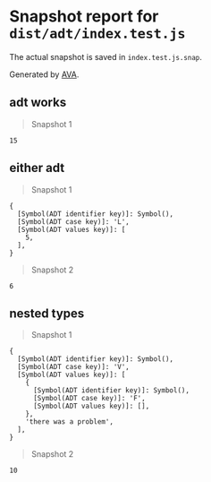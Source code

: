 # Snapshot report for `dist/adt/index.test.js`

The actual snapshot is saved in `index.test.js.snap`.

Generated by [AVA](https://ava.li).

## adt works

> Snapshot 1

    15

## either adt

> Snapshot 1

    {
      [Symbol(ADT identifier key)]: Symbol(),
      [Symbol(ADT case key)]: 'L',
      [Symbol(ADT values key)]: [
        5,
      ],
    }

> Snapshot 2

    6

## nested types

> Snapshot 1

    {
      [Symbol(ADT identifier key)]: Symbol(),
      [Symbol(ADT case key)]: 'V',
      [Symbol(ADT values key)]: [
        {
          [Symbol(ADT identifier key)]: Symbol(),
          [Symbol(ADT case key)]: 'F',
          [Symbol(ADT values key)]: [],
        },
        'there was a problem',
      ],
    }

> Snapshot 2

    10
